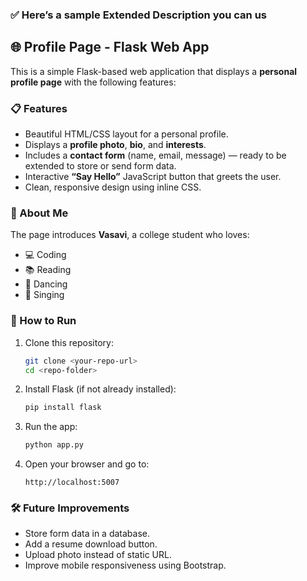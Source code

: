 

### ✅ Here’s a sample **Extended Description** you can us

## 🌐 Profile Page - Flask Web App

This is a simple Flask-based web application that displays a **personal profile page** with the following features:

### 📋 Features

* Beautiful HTML/CSS layout for a personal profile.
* Displays a **profile photo**, **bio**, and **interests**.
* Includes a **contact form** (name, email, message) — ready to be extended to store or send form data.
* Interactive **“Say Hello”** JavaScript button that greets the user.
* Clean, responsive design using inline CSS.

### 🧑 About Me

The page introduces **Vasavi**, a college student who loves:

* 💻 Coding
* 📚 Reading
* 💃 Dancing
* 🎤 Singing

### 🚀 How to Run

1. Clone this repository:

   ```bash
   git clone <your-repo-url>
   cd <repo-folder>
   ```

2. Install Flask (if not already installed):

   ```bash
   pip install flask
   ```

3. Run the app:

   ```bash
   python app.py
   ```

4. Open your browser and go to:

   ```
   http://localhost:5007
   ```

### 🛠️ Future Improvements

* Store form data in a database.
* Add a resume download button.
* Upload photo instead of static URL.
* Improve mobile responsiveness using Bootstrap.


